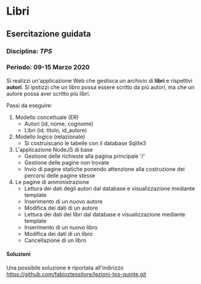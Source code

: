 # Libri

## Esercitazione guidata

### Disciplina: *TPS*
### Periodo: **09-15 Marzo 2020**

Si realizzi un'applicazione Web che gestisca un archivio di **libri** e rispettivi **autori**. Si ipotizzi che un libro possa essere scritto da più autori, ma che un autore possa aver scritto più libri.

Passi da eseguire:

1. Modello concettuale (ER)
   - Autori (id, nome, cognome)
   - Libri (id, titolo, id_autore)
2. Modello logico (relazionale)
   - Si costruiscano le tabelle con il database Sqlite3
1. L'applicazione NodeJS di base
   - Gestione delle richieste alla pagina principale '/'
   - Gestione delle pagine non trovate
   - Invio di pagine statiche ponendo attenzione alla costruzione dei percorsi delle pagine stesse
1. Le pagine di amministrazione
   - Lettura dei dati degli autori dal database e visualizzazione mediante template
   - Inserimento di un nuovo autore
   - Modifica dei dati di un autore
   - Lettura dei dati dei libri dal database e visualizzazione mediante template
   - Inserimento di un nuovo libro
   - Modifica dei dati di un libro
   - Cancellazione di un libro

#### Soluzioni

Una possibile soluzione è riportata all'indirizzo https://github.com/fabioztessitore/lezioni-tps-quinte.git
